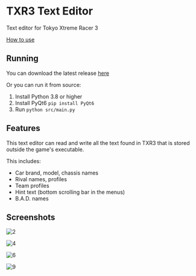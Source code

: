 # TXR3 Text Editor
Text editor for Tokyo Xtreme Racer 3

[How to use](https://github.com/igorciz777/TXR3-Text-Editor/wiki)

## Running

You can download the latest release [here](https://github.com/igorciz777/TXR3-Text-Editor/releases/latest)

Or you can run it from source:
1. Install Python 3.8 or higher
2. Install PyQt6 ```pip install PyQt6```
3. Run ```python src/main.py```

## Features

This text editor can read and write all the text found in TXR3 that is stored outside the game's executable.

This includes:
- Car brand, model, chassis names
- Rival names, profiles
- Team profiles
- Hint text (bottom scrolling bar in the menus)
- B.A.D. names

## Screenshots

![2](https://github.com/user-attachments/assets/7aab5ff6-8f5d-43d3-82de-936d2a884ce0)

![4](https://github.com/user-attachments/assets/1c9dfd4a-46ce-48d6-b1fe-3492666a57d4)

![6](https://github.com/user-attachments/assets/c9edbd05-084d-4523-bb07-660c1e6c5027)

![9](https://github.com/user-attachments/assets/86cfdc46-047b-4ca8-9812-5afaecce2b36)
